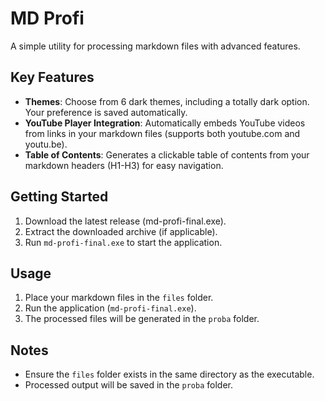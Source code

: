 # MD Profi

A simple utility for processing markdown files with advanced features.

## Key Features

- **Themes**: Choose from 6 dark themes, including a totally dark option. Your preference is saved automatically.
- **YouTube Player Integration**: Automatically embeds YouTube videos from links in your markdown files (supports both youtube.com and youtu.be).
- **Table of Contents**: Generates a clickable table of contents from your markdown headers (H1-H3) for easy navigation.

## Getting Started

1.  Download the latest release (md-profi-final.exe).
2.  Extract the downloaded archive (if applicable).
3.  Run `md-profi-final.exe` to start the application.

## Usage

1.  Place your markdown files in the `files` folder.
2.  Run the application (`md-profi-final.exe`).
3.  The processed files will be generated in the `proba` folder.

## Notes

-   Ensure the `files` folder exists in the same directory as the executable.
-   Processed output will be saved in the `proba` folder.